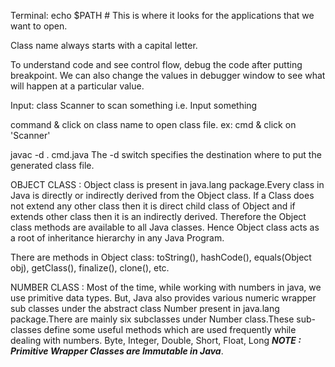 Terminal: echo $PATH # This is where it looks for the applications that we want to open.

Class name always starts with a capital letter.

To understand code and see control flow, debug the code after putting breakpoint.
We can also change the values in debugger window to see what will happen at a particular value.

Input:
class Scanner to scan something i.e. Input something

command & click on class name to open class file. ex: cmd & click on 'Scanner'

javac -d . cmd.java
The -d switch specifies the destination where to put the generated class file.

OBJECT CLASS :
Object class is present in java.lang package.Every class in Java is directly or indirectly derived from the Object class.
If a Class does not extend any other class then it is direct child class of Object and if extends other class then it is
an indirectly derived. Therefore the Object class methods are available to all Java classes. Hence Object class acts as
a root of inheritance hierarchy in any Java Program.

There are methods in Object class:
toString(), hashCode(), equals(Object obj), getClass(), finalize(), clone(), etc.

NUMBER CLASS :
Most of the time, while working with numbers in java, we use primitive data types. But, Java also provides various
numeric wrapper sub classes under the abstract class Number present in java.lang package.There are mainly six subclasses
under Number class.These sub-classes define some useful methods which are used frequently while dealing with numbers.
Byte, Integer, Double, Short, Float, Long
**_NOTE : Primitive Wrapper Classes are Immutable in Java_**.
